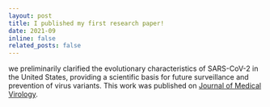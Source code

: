 ```yaml
---
layout: post
title: I published my first research paper!
date: 2021-09
inline: false
related_posts: false
---
```

we preliminarily clarified the evolutionary characteristics of SARS-CoV-2 in the United States, providing a scientific basis for future surveillance and prevention of virus variants. This work was published on [Journal of Medical Virology](https://onlinelibrary.wiley.com/doi/10.1002/jmv.27331).
